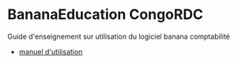 # BananaEducation CongoRDC

Guide d'enseignement sur utilisation du logiciel banana comptabilité

* [manuel d'utilisation](https://github.com/BananaEducation/CongoRDC/blob/master/manuel_d_utilisation/Manuel_d_utlisation.md)